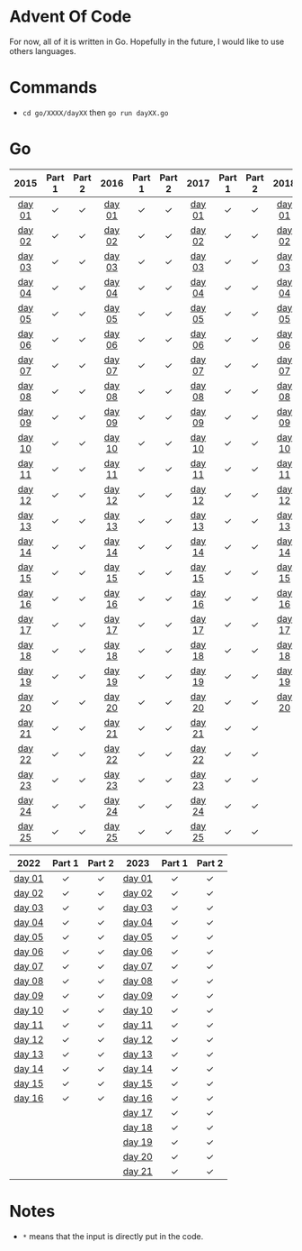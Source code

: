 # Advent Of Code

For now, all of it is written in Go. Hopefully in the future, I would like to use others languages.

# Commands

- `cd go/XXXX/dayXX` then `go run dayXX.go`

# Go

|2015|Part 1|Part 2|2016|Part 1|Part 2|2017|Part 1|Part 2|2018|Part 1|Part 2|
|:---:|:---:|:---:|:---:|:---:|:---:|:---:|:---:|:---:|:---:|:---:|:---:|
|[day 01](./go/2015/day01/day01.go)|&check;|&check;|[day 01](./go/2016/day01/day01.go)|&check;|&check;|[day 01](./go/2017/day01/day01.go)|&check;|&check;|[day 01](./go/2018/day01/day01.go)|&check;|&check;|
|[day 02](./go/2015/day02/day02.go)|&check;|&check;|[day 02](./go/2016/day02/day02.go)|&check;|&check;|[day 02](./go/2017/day02/day02.go)|&check;|&check;|[day 02](./go/2018/day02/day02.go)|&check;|&check;|
|[day 03](./go/2015/day03/day03.go)|&check;|&check;|[day 03](./go/2016/day03/day03.go)|&check;|&check;|[day 03](./go/2017/day03/day03.go)|&check;|&check;|[day 03](./go/2018/day03/day03.go)|&check;|&check;|
|[day 04](./go/2015/day04/day04.go)|&check;|&check;|[day 04](./go/2016/day04/day04.go)|&check;|&check;|[day 04](./go/2017/day04/day04.go)|&check;|&check;|[day 04](./go/2018/day04/day04.go)|&check;|&check;|
|[day 05](./go/2015/day05/day05.go)|&check;|&check;|[day 05](./go/2016/day05/day05.go)|&check;|&check;|[day 05](./go/2017/day05/day05.go)|&check;|&check;|[day 05](./go/2018/day05/day05.go)|&check;|&check;|
|[day 06](./go/2015/day06/day06.go)|&check;|&check;|[day 06](./go/2016/day06/day06.go)|&check;|&check;|[day 06](./go/2017/day06/day06.go)|&check;|&check;|[day 06](./go/2018/day06/day06.go)|&check;|&check;|
|[day 07](./go/2015/day07/day07.go)|&check;|&check;|[day 07](./go/2016/day07/day07.go)|&check;|&check;|[day 07](./go/2017/day07/day07.go)|&check;|&check;|[day 07](./go/2018/day07/day07.go)|&check;|&check;|
|[day 08](./go/2015/day08/day08.go)|&check;|&check;|[day 08](./go/2016/day08/day08.go)|&check;|&check;|[day 08](./go/2017/day08/day08.go)|&check;|&check;|[day 08](./go/2018/day08/day08.go)|&check;|&check;|
|[day 09](./go/2015/day09/day09.go)|&check;|&check;|[day 09](./go/2016/day09/day09.go)|&check;|&check;|[day 09](./go/2017/day09/day09.go)|&check;|&check;|[day 09](./go/2018/day09/day09.go)|&check;|&check;|
|[day 10](./go/2015/day10/day10.go)|&check;|&check;|[day 10](./go/2016/day10/day10.go)|&check;|&check;|[day 10](./go/2017/day10/day10.go)|&check;|&check;|[day 10](./go/2018/day10/day10.go)|&check;|&check;|
|[day 11](./go/2015/day11/day11.go)|&check;|&check;|[day 11](./go/2016/day11/day11.go)|&check;|&check;|[day 11](./go/2017/day11/day11.go)|&check;|&check;|[day 11](./go/2018/day11/day11.go)|&check;|&check;|
|[day 12](./go/2015/day12/day12.go)|&check;|&check;|[day 12](./go/2016/day12/day12.go)|&check;|&check;|[day 12](./go/2017/day12/day12.go)|&check;|&check;|[day 12](./go/2018/day12/day12.go)|&check;|&check;|
|[day 13](./go/2015/day13/day13.go)|&check;|&check;|[day 13](./go/2016/day13/day13.go)|&check;|&check;|[day 13](./go/2017/day13/day13.go)|&check;|&check;|[day 13](./go/2018/day13/day13.go)|&check;|&check;|
|[day 14](./go/2015/day14/day14.go)|&check;|&check;|[day 14](./go/2016/day14/day14.go)|&check;|&check;|[day 14](./go/2017/day14/day14.go)|&check;|&check;|[day 14](./go/2018/day14/day14.go)|&check;|&check;|
|[day 15](./go/2015/day15/day15.go)|&check;|&check;|[day 15](./go/2016/day15/day15.go)|&check;|&check;|[day 15](./go/2017/day15/day15.go)|&check;|&check;|[day 15](./go/2018/day15/day15.go)|&check;|&check;|
|[day 16](./go/2015/day16/day16.go)|&check;|&check;|[day 16](./go/2016/day16/day16.go)|&check;|&check;|[day 16](./go/2017/day16/day16.go)|&check;|&check;|[day 16](./go/2018/day16/day16.go)|&check;|&check;|
|[day 17](./go/2015/day17/day17.go)|&check;|&check;|[day 17](./go/2016/day17/day17.go)|&check;|&check;|[day 17](./go/2017/day17/day17.go)|&check;|&check;|[day 17](./go/2018/day17/day17.go)|&check;|&check;|
|[day 18](./go/2015/day18/day18.go)|&check;|&check;|[day 18](./go/2016/day18/day18.go)|&check;|&check;|[day 18](./go/2017/day18/day18.go)|&check;|&check;|[day 18](./go/2018/day18/day18.go)|&check;|&check;|
|[day 19](./go/2015/day19/day19.go)|&check;|&check;|[day 19](./go/2016/day19/day19.go)|&check;|&check;|[day 19](./go/2017/day19/day19.go)|&check;|&check;|[day 19](./go/2018/day19/day19.go)|&check;|&check;|
|[day 20](./go/2015/day20/day20.go)|&check;|&check;|[day 20](./go/2016/day20/day20.go)|&check;|&check;|[day 20](./go/2017/day20/day20.go)|&check;|&check;|[day 20](./go/2018/day20/day20.go)|&check;|&check;|
|[day 21](./go/2015/day21/day21.go)|&check;|&check;|[day 21](./go/2016/day21/day21.go)|&check;|&check;|[day 21](./go/2017/day21/day21.go)|&check;|&check;|
|[day 22](./go/2015/day22/day22.go)|&check;|&check;|[day 22](./go/2016/day22/day22.go)|&check;|&check;|[day 22](./go/2017/day22/day22.go)|&check;|&check;|
|[day 23](./go/2015/day23/day23.go)|&check;|&check;|[day 23](./go/2016/day23/day23.go)|&check;|&check;|[day 23](./go/2017/day23/day23.go)|&check;|&check;|
|[day 24](./go/2015/day24/day24.go)|&check;|&check;|[day 24](./go/2016/day24/day24.go)|&check;|&check;|[day 24](./go/2017/day24/day24.go)|&check;|&check;|
|[day 25](./go/2015/day25/day25.go)|&check;|&check;|[day 25](./go/2016/day25/day25.go)|&check;|&check;|[day 25](./go/2017/day25/day25.go)|&check;|&check;|

|2022|Part 1|Part 2|2023|Part 1|Part 2|
|:---:|:---:|:---:|:---:|:---:|:---:|
[day 01](./go/2022/day01/day01.go)|&check;|&check;|[day 01](./go/2023/day01/day01.go)|&check;|&check;|
[day 02](./go/2022/day02/day02.go)|&check;|&check;|[day 02](./go/2023/day02/day02.go)|&check;|&check;|
[day 03](./go/2022/day03/day03.go)|&check;|&check;|[day 03](./go/2023/day03/day03.go)|&check;|&check;|
[day 04](./go/2022/day04/day04.go)|&check;|&check;|[day 04](./go/2023/day04/day04.go)|&check;|&check;|
[day 05](./go/2022/day05/day05.go)|&check;|&check;|[day 05](./go/2023/day05/day05.go)|&check;|&check;|
[day 06](./go/2022/day06/day06.go)|&check;|&check;|[day 06](./go/2023/day06/day06.go)|&check;|&check;|
[day 07](./go/2022/day07/day07.go)|&check;|&check;|[day 07](./go/2023/day07/day07.go)|&check;|&check;|
[day 08](./go/2022/day08/day08.go)|&check;|&check;|[day 08](./go/2023/day08/day08.go)|&check;|&check;|
[day 09](./go/2022/day09/day09.go)|&check;|&check;|[day 09](./go/2023/day09/day09.go)|&check;|&check;|
[day 10](./go/2022/day10/day10.go)|&check;|&check;|[day 10](./go/2023/day10/day10.go)|&check;|&check;|
[day 11](./go/2022/day11/day11.go)|&check;|&check;|[day 11](./go/2023/day11/day11.go)|&check;|&check;|
[day 12](./go/2022/day12/day12.go)|&check;|&check;|[day 12](./go/2023/day12/day12.go)|&check;|&check;|
[day 13](./go/2022/day13/day13.go)|&check;|&check;|[day 13](./go/2023/day13/day13.go)|&check;|&check;|
[day 14](./go/2022/day14/day14.go)|&check;|&check;|[day 14](./go/2023/day14/day14.go)|&check;|&check;|
[day 15](./go/2022/day15/day15.go)|&check;|&check;|[day 15](./go/2023/day15/day15.go)|&check;|&check;|
[day 16](./go/2022/day16/day16.go)|&check;|&check;|[day 16](./go/2023/day16/day16.go)|&check;|&check;|
||||[day 17](./go/2023/day17/day17.go)|&check;|&check;|
||||[day 18](./go/2023/day18/day18.go)|&check;|&check;|
||||[day 19](./go/2023/day19/day19.go)|&check;|&check;|
||||[day 20](./go/2023/day20/day20.go)|&check;|&check;|
||||[day 21](./go/2023/day21/day21.go)|&check;|&check;|


# Notes

- `*` means that the input is directly put in the code. 